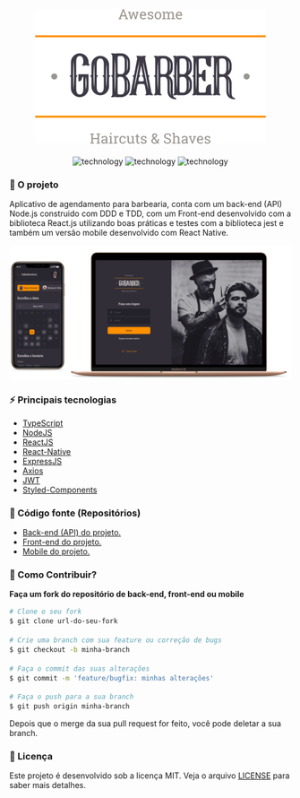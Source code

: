 <div align="center" style="margin-bottom: 20px;">
  <img alt="gobarber" src="./assets/images/goBarber-logo.svg" width="auto" heigth="auto"/>
</div>

<p align="center">
  <img alt="technology" src="https://img.shields.io/badge/Node.js-339933?style=for-the-badge&logo=nodedotjs&logoColor=white">

  <img alt="technology" src="https://img.shields.io/badge/React-20232A?style=for-the-badge&logo=react&logoColor=61DAFB">

  <img alt="technology" src="https://img.shields.io/badge/React_Native-20232A?style=for-the-badge&logo=react&logoColor=61DAFB">
</p>

### :barber: O projeto

Aplicativo de agendamento para barbearia, conta com um back-end (API) Node.js construido com DDD e TDD, com um Front-end desenvolvido com a biblioteca React.js utilizando boas práticas e testes com a biblioteca jest e também um versão mobile desenvolvido com React Native.

<p align="center">
  <a href='./assets/images/screenshots/'>
    <img width=600 src="./assets/images/gobarber-screens.png">
  </a>
</p>

### :zap: Principais tecnologias

- [TypeScript](https://www.typescriptlang.org/docs/)
- [NodeJS](https://nodejs.org/en/)
- [ReactJS](https://pt-br.reactjs.org/)
- [React-Native](https://pt-br.reactjs.org/)
- [ExpressJS](https://expressjs.com/pt-br/)
- [Axios](https://github.com/axios/axios)
- [JWT](https://jwt.io/)
- [Styled-Components](https://styled-components.com/)

### :rocket: Código fonte (Repositórios)

- [Back-end (API) do projeto.](https://github.com/jefferson1104/gobarber-nodejs)
- [Front-end do projeto.](https://github.com/jefferson1104/gobarber-reactjs)
- [Mobile do projeto.](https://github.com/jefferson1104/gobarber-react-native)

### :thinking: Como Contribuir?

**Faça um fork do repositório de back-end, front-end ou mobile**

```bash
# Clone o seu fork
$ git clone url-do-seu-fork

# Crie uma branch com sua feature ou correção de bugs
$ git checkout -b minha-branch

# Faça o commit das suas alterações
$ git commit -m 'feature/bugfix: minhas alterações'

# Faça o push para a sua branch
$ git push origin minha-branch
```

Depois que o merge da sua pull request for feito, você pode deletar a sua branch.

### :memo: Licença

Este projeto é desenvolvido sob a licença MIT. Veja o arquivo [LICENSE](LICENSE.md) para saber mais detalhes.
